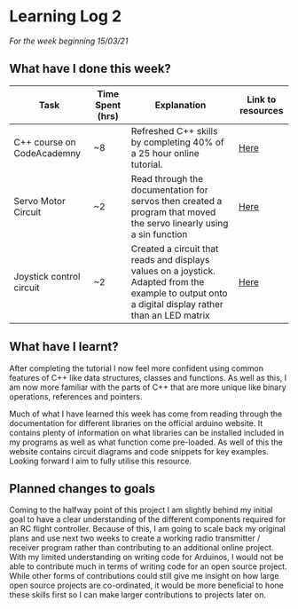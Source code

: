 # Learning Log 2
*For the week beginning 15/03/21*

## What have I done this week?
| Task | Time Spent (hrs) | Explanation | Link to resources |
| --- | --- | --- | --- |
| C++ course on CodeAcademny | ~8 | Refreshed C++ skills by completing 40% of a 25 hour online tutorial. | [Here](https://www.codecademy.com/learn/learn-c-plus-plus) |
| Servo Motor Circuit | ~2 | Read through the documentation for servos then created a program that moved the servo linearly using a sin function | [Here](https://www.arduino.cc/reference/en/libraries/servo/) |
| Joystick control circuit | ~2 | Created a circuit that reads and displays values on a joystick. Adapted from the example to output onto a digital display rather than an LED matrix | [Here](https://exploreembedded.com/wiki/Analog_JoyStick_with_Arduino) |

## What have I learnt?
After completing the tutorial I now feel more confident using common features of C++ like data structures, classes and functions.
As well as this, I am now more familiar with the parts of C++ that are more unique like binary operations, references and pointers.

Much of what I have learned this week has come from reading through the documentation for different libraries on the official arduino website. It contains plenty of information on what libraries can be installed included in my programs as well as what function come pre-loaded.
As well of this the website contains circuit diagrams and code snippets for key examples. Looking forward I aim to fully utilise this resource.

## Planned changes to goals
Coming to the halfway point of this project I am slightly behind my initial goal to have a clear understanding of the different components required for an RC flight controller.
Because of this, I am going to scale back my original plans and use next two weeks to create a working radio transmitter / receiver program rather than contributing to an additional online project.
With my limited understanding on writing code for Arduinos, I would not be able to contribute much in terms of writing code for an open source project. While other forms of contributions could still give me insight on how large open source projects are co-ordinated, it would be more beneficial to hone these skills first so I can make larger contributions to projects later on.
